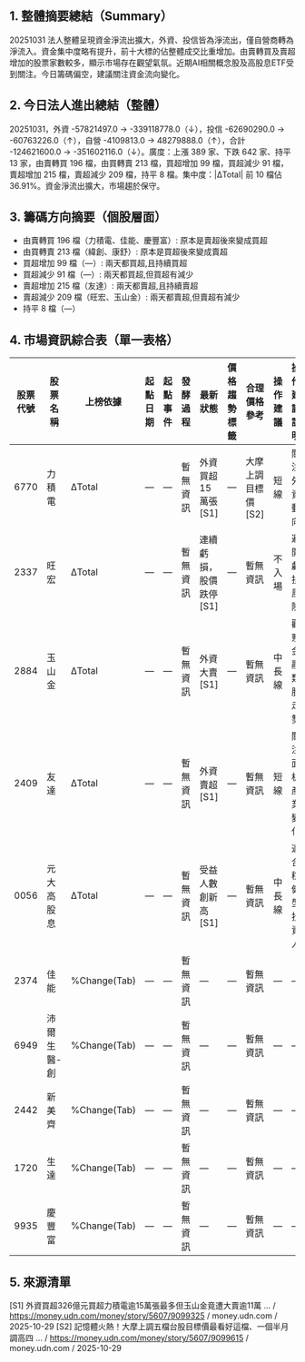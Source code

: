 ## 1. 整體摘要總結（Summary）
20251031 法人整體呈現資金淨流出擴大，外資、投信皆為淨流出，僅自營商轉為淨流入。資金集中度略有提升，前十大標的佔整體成交比重增加。由賣轉買及賣超增加的股票家數較多，顯示市場存在觀望氣氛。近期AI相關概念股及高股息ETF受到關注。今日籌碼偏空，建議關注資金流向變化。

## 2. 今日法人進出總結（整體）
20251031，外資 -57821497.0 → -339118778.0（↓），投信 -62690290.0 → -60763226.0（↑），自營 -4109813.0 → 48279888.0（↑），合計 -124621600.0 → -351602116.0（↓）。廣度：上漲 389 家、下跌 642 家、持平 13 家，由賣轉買 196 檔，由買轉賣 213 檔，買超增加 99 檔，買超減少 91 檔，賣超增加 215 檔，賣超減少 209 檔，持平 8 檔。集中度：|ΔTotal| 前 10 檔佔 36.91%。資金淨流出擴大，市場趨於保守。

## 3. 籌碼方向摘要（個股層面）
- 由賣轉買 196 檔（力積電、佳能、慶豐富）: 原本是賣超後來變成買超
- 由買轉賣 213 檔（緯創、康舒）: 原本是買超後來變成賣超
- 買超增加 99 檔（—）: 兩天都買超,且持續買超
- 買超減少 91 檔（—）: 兩天都買超,但買超有減少
- 賣超增加 215 檔（友達）: 兩天都賣超,且持續賣超
- 賣超減少 209 檔（旺宏、玉山金）: 兩天都賣超,但賣超有減少
- 持平 8 檔（—）

## 4. 市場資訊綜合表（單一表格）
| 股票代號 | 股票名稱 | 上榜依據 | 起點日期 | 起點事件 | 發酵過程 | 最新狀態 | 價格趨勢標籤 | 合理價格參考 | 操作建議 | 操作建議說明 | 上漲潛力判斷 | 資料來源SID |
|---|---|---|---|---|---|---|---|---|---|---|---|---|
| 6770 | 力積電 | ΔTotal | — | — | 暫無資訊 | 外資買超15萬張 [S1] | — | 大摩上調目標價 [S2] | 短線 | 關注外資動向 | 具上漲潛力 | S1、S2 |
| 2337 | 旺宏 | ΔTotal | — | — | 暫無資訊 | 連續虧損，股價跌停 [S1] | — | 暫無資訊 | 不入場 | 避開虧損風險 | 偏弱 | S1 |
| 2884 | 玉山金 | ΔTotal | — | — | 暫無資訊 | 外資大賣 [S1] | — | 暫無資訊 | 中長線 | 觀察金融類股走勢 | 中性 | S1 |
| 2409 | 友達 | ΔTotal | — | — | 暫無資訊 | 外資賣超 [S1] | — | 暫無資訊 | 短線 | 關注面板產業變化 | 中性 | S1 |
| 0056 | 元大高股息 | ΔTotal | — | — | 暫無資訊 | 受益人數創新高 [S1] | — | 暫無資訊 | 中長線 | 適合穩健型投資人 | 具上漲潛力 | S1 |
| 2374 | 佳能 | %Change(Tab) | — | — | 暫無資訊 | — | — | 暫無資訊 | — | — | — | — |
| 6949 | 沛爾生醫-創 | %Change(Tab) | — | — | 暫無資訊 | — | — | 暫無資訊 | — | — | — | — |
| 2442 | 新美齊 | %Change(Tab) | — | — | 暫無資訊 | — | — | 暫無資訊 | — | — | — | — |
| 1720 | 生達 | %Change(Tab) | — | — | 暫無資訊 | — | — | 暫無資訊 | — | — | — | — |
| 9935 | 慶豐富 | %Change(Tab) | — | — | 暫無資訊 | — | — | 暫無資訊 | — | — | — | — |

## 5. 來源清單
[S1] 外資買超326億元買超力積電逾15萬張最多但玉山金竟遭大賣逾11萬 ... / https://money.udn.com/money/story/5607/9099325 / money.udn.com / 2025-10-29
[S2] 記憶體火熱！大摩上調五檔台股目標價最看好這檔、一個半月調高四 ... / https://money.udn.com/money/story/5607/9099615 / money.udn.com / 2025-10-29
